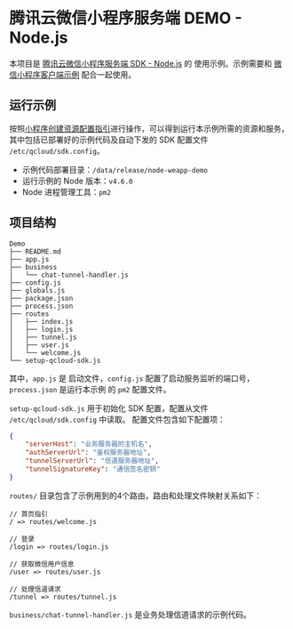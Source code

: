# 腾讯云微信小程序服务端 DEMO - Node.js

本项目是 [腾讯云微信小程序服务端 SDK - Node.js](https://github.com/CFETeam/qcloud-weapp-server-sdk-node) 的 使用示例。示例需要和 [微信小程序客户端示例](http://github.com/CFETeam/qcloud-weapp-client-demo) 配合一起使用。

## 运行示例

按照[小程序创建资源配置指引](https://github.com/CFETeam/weapp-doc)进行操作，可以得到运行本示例所需的资源和服务，其中包括已部署好的示例代码及自动下发的 SDK 配置文件 `/etc/qcloud/sdk.config`。

- 示例代码部署目录：`/data/release/node-weapp-demo`
- 运行示例的 Node 版本：`v4.6.0`
- Node 进程管理工具：`pm2`

## 项目结构

```
Demo
├── README.md
├── app.js
├── business
│   └── chat-tunnel-handler.js
├── config.js
├── globals.js
├── package.json
├── process.json
├── routes
│   ├── index.js
│   ├── login.js
│   ├── tunnel.js
│   ├── user.js
│   └── welcome.js
└── setup-qcloud-sdk.js
```

其中，`app.js` 是 启动文件，`config.js` 配置了启动服务监听的端口号，`process.json` 是运行本示例 的 `pm2` 配置文件。

`setup-qcloud-sdk.js` 用于初始化 SDK 配置，配置从文件 `/etc/qcloud/sdk.config` 中读取。 配置文件包含如下配置项：

```json
{
    "serverHost": "业务服务器的主机名",
    "authServerUrl": "鉴权服务器地址",
    "tunnelServerUrl": "信道服务器地址",
    "tunnelSignatureKey": "通信签名密钥"
}
```

`routes/` 目录包含了示例用到的4个路由，路由和处理文件映射关系如下：

```
// 首页指引
/ => routes/welcome.js

// 登录
/login => routes/login.js

// 获取微信用户信息
/user => routes/user.js

// 处理信道请求
/tunnel => routes/tunnel.js
```

`business/chat-tunnel-handler.js` 是业务处理信道请求的示例代码。
